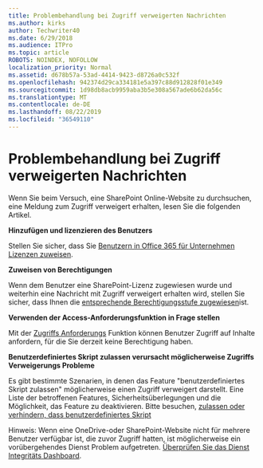 ```yaml
---
title: Problembehandlung bei Zugriff verweigerten Nachrichten
ms.author: kirks
author: Techwriter40
ms.date: 6/29/2018
ms.audience: ITPro
ms.topic: article
ROBOTS: NOINDEX, NOFOLLOW
localization_priority: Normal
ms.assetid: d678b57a-53ad-4414-9423-d8726a0c532f
ms.openlocfilehash: 942374d29ca334181e5a397c88d912828f01e349
ms.sourcegitcommit: 1d98db8acb9959aba3b5e308a567ade6b62da56c
ms.translationtype: MT
ms.contentlocale: de-DE
ms.lasthandoff: 08/22/2019
ms.locfileid: "36549110"
---
```

# <a name="troubleshoot-access-denied-messages"></a>Problembehandlung bei Zugriff verweigerten Nachrichten

Wenn Sie beim Versuch, eine SharePoint Online-Website zu durchsuchen, eine Meldung zum Zugriff verweigert erhalten, lesen Sie die folgenden Artikel.

**Hinzufügen und lizenzieren des Benutzers**

Stellen Sie sicher, dass Sie [Benutzern in Office 365 für Unternehmen Lizenzen zuweisen](https://docs.microsoft.com/office365/admin/subscriptions-and-billing/assign-licenses-to-users?view=o365-worldwide&amp;tabs=One).

**Zuweisen von Berechtigungen**

Wenn dem Benutzer eine SharePoint-Lizenz zugewiesen wurde und weiterhin eine Nachricht mit Zugriff verweigert erhalten wird, stellen Sie sicher, dass Ihnen die [entsprechende Berechtigungsstufe zugewiesen](https://docs.microsoft.com/sharepoint/understanding-permission-levels)ist.

**Verwenden der Access-Anforderungsfunktion in Frage stellen**

Mit der [Zugriffs Anforderungs](https://support.office.com/article/Set-up-and-manage-access-requests-94B26E0B-2822-49D4-929A-8455698654B3) Funktion können Benutzer Zugriff auf Inhalte anfordern, für die Sie derzeit keine Berechtigung haben. 

**Benutzerdefiniertes Skript zulassen verursacht möglicherweise Zugriffs Verweigerungs Probleme**

Es gibt bestimmte Szenarien, in denen das Feature "benutzerdefiniertes Skript zulassen" möglicherweise einen Zugriff verweigert darstellt. Eine Liste der betroffenen Features, Sicherheitsüberlegungen und die Möglichkeit, das Feature zu deaktivieren. Bitte besuchen, [zulassen oder verhindern, dass benutzerdefiniertes Skript](https://docs.microsoft.com/sharepoint/allow-or-prevent-custom-script)

Hinweis: Wenn eine OneDrive-oder SharePoint-Website nicht für mehrere Benutzer verfügbar ist, die zuvor Zugriff hatten, ist möglicherweise ein vorübergehendes Dienst Problem aufgetreten. [Überprüfen Sie das Dienst Integritäts Dashboard](https://portal.office.com/adminportal/home#/servicehealth).


  

